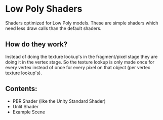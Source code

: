 # Low Poly Shaders
Shaders optimized for Low Poly models.
These are simple shaders which need less draw calls than the default shaders.

## How do they work?
Instead of doing the texture lookup's in the fragment/pixel stage they are doing it in the vertex stage. So the texture lookup is only made once for every vertex instead of once for every pixel on that object (per vertex texture lookup's).

## Contents:
- PBR Shader (like the Unity Standard Shader)
- Unlit Shader
- Example Scene
